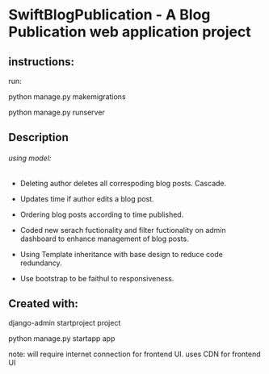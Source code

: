 # SwiftBlogPublication - A Blog Publication web application project
## instructions: 
run:

python manage.py makemigrations

python manage.py runserver

## Description
###### using model:
* Deleting author deletes all correspoding blog posts. Cascade.
* Updates time if author edits a blog post.
* Ordering blog posts according to time published.
* Coded new serach fuctionality and filter fuctionality on admin dashboard to enhance management of blog posts.


* Using Template inheritance with base design to reduce code redundancy.
* Use bootstrap to be faithul to responsiveness.

## Created with:
django-admin startproject project

python manage.py startapp app
  
  
note: will require internet connection for frontend UI. uses CDN for frontend UI   

